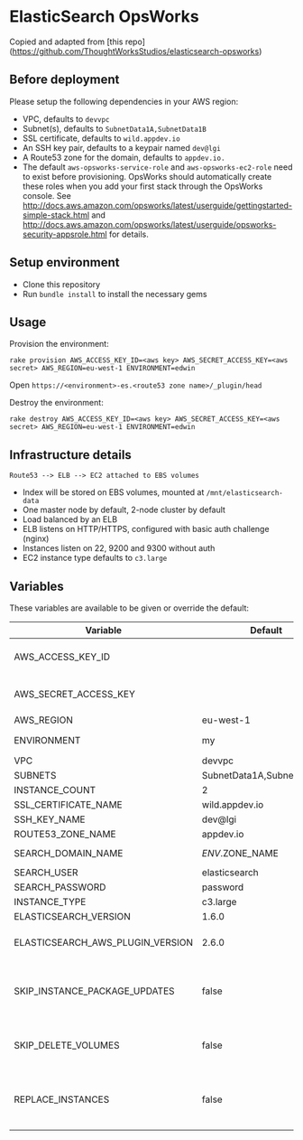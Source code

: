 # ElasticSearch OpsWorks

Copied and adapted from [this repo] (https://github.com/ThoughtWorksStudios/elasticsearch-opsworks)

## Before deployment

Please setup the following dependencies in your AWS region:

* VPC, defaults to `devvpc`
* Subnet(s), defaults to `SubnetData1A,SubnetData1B`
* SSL certificate, defaults to `wild.appdev.io`
* An SSH key pair, defaults to a keypair named `dev@lgi`
* A Route53 zone for the domain, defaults to `appdev.io.`
* The default `aws-opsworks-service-role` and `aws-opsworks-ec2-role` need to exist before provisioning. OpsWorks should automatically create these roles when you add your first stack through the OpsWorks console. See http://docs.aws.amazon.com/opsworks/latest/userguide/gettingstarted-simple-stack.html and http://docs.aws.amazon.com/opsworks/latest/userguide/opsworks-security-appsrole.html for details.

## Setup environment

* Clone this repository
* Run `bundle install` to install the necessary gems

## Usage

Provision the environment:

    rake provision AWS_ACCESS_KEY_ID=<aws key> AWS_SECRET_ACCESS_KEY=<aws secret> AWS_REGION=eu-west-1 ENVIRONMENT=edwin

Open `https://<environment>-es.<route53 zone name>/_plugin/head`

Destroy the environment:

    rake destroy AWS_ACCESS_KEY_ID=<aws key> AWS_SECRET_ACCESS_KEY=<aws secret> AWS_REGION=eu-west-1 ENVIRONMENT=edwin


## Infrastructure details

    Route53 --> ELB --> EC2 attached to EBS volumes

* Index will be stored on EBS volumes, mounted at `/mnt/elasticsearch-data`
* One master node by default, 2-node cluster by default
* Load balanced by an ELB
* ELB listens on HTTP/HTTPS, configured with basic auth challenge (nginx)
* Instances listen on 22, 9200 and 9300 without auth
* EC2 instance type defaults to `c3.large`

## Variables

These variables are available to be given or override the default:

| Variable                         | Default                   | Explanation                        |
|----------------------------------|---------------------------|------------------------------------|
| AWS_ACCESS_KEY_ID                |                           | needed, will not run without       |
| AWS_SECRET_ACCESS_KEY            |                           | needed, will not run without       |
| AWS_REGION                       | eu-west-1                 |                                    |
| ENVIRONMENT                      | my                        | name of the stack                  |
| VPC                              | devvpc                    |                                    |
| SUBNETS                          | SubnetData1A,SubnetApps1B |                                    |
| INSTANCE_COUNT                   | 2                         |                                    |
| SSL_CERTIFICATE_NAME             | wild.appdev.io            |                                    |
| SSH_KEY_NAME                     | dev@lgi                   |                                    |
| ROUTE53_ZONE_NAME                | appdev.io                 |                                    |
| SEARCH_DOMAIN_NAME               | $ENV.$ZONE_NAME           | i.e. `my.appdev.io`                |
| SEARCH_USER                      | elasticsearch             |                                    |
| SEARCH_PASSWORD                  | password                  |                                    |
| INSTANCE_TYPE                    | c3.large                  |                                    |
| ELASTICSEARCH_VERSION            | 1.6.0                     |                                    |
| ELASTICSEARCH_AWS_PLUGIN_VERSION | 2.6.0                     | needs to be compatible to ES ver.  |
| SKIP_INSTANCE_PACKAGE_UPDATES    | false                     | if true doesn't install updates on deploy |
| SKIP_DELETE_VOLUMES              | false                     | if true doesn't delete EBS volumes |
| REPLACE_INSTANCES                | false                     | if true replaces existing instances on re-deploy |
